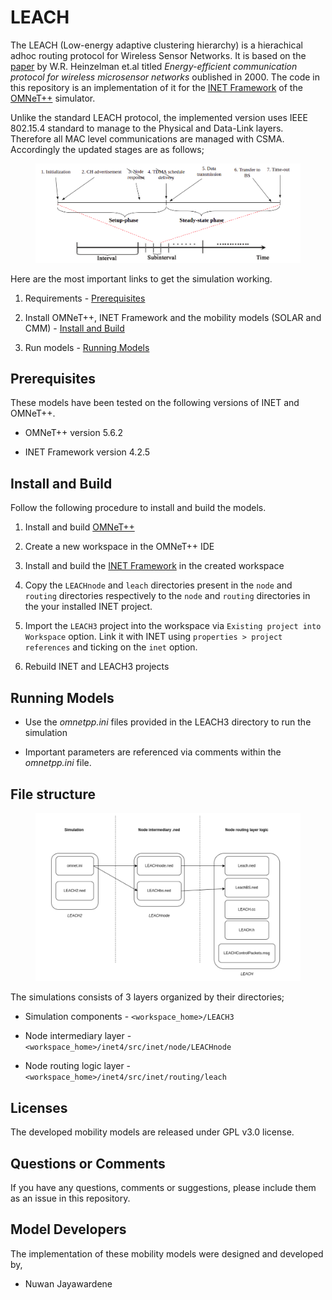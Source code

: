 # LEACH

The LEACH (Low-energy adaptive clustering hierarchy) is a hierachical adhoc routing protocol for Wireless Sensor Networks. It is based on the [paper](https://ieeexplore.ieee.org/abstract/document/926982) by W.R. Heinzelman et.al titled _Energy-efficient communication protocol for wireless microsensor networks_ oublished in 2000.
The code in this repository is an implementation of it for the [INET Framework](https://inet.omnetpp.org) of the [OMNeT++](https://omnetpp.org) simulator.

Unlike the standard LEACH protocol, the implemented version uses IEEE 802.15.4 standard to manage to the Physical and Data-Link layers. Therefore all MAC level communications are managed with CSMA. Accordingly the updated stages are as follows;

<figure>
    <img src="images/LEACH-stages.png">
</figure>

Here are the most important links to get the simulation working.

1. Requirements - [Prerequisites](#prerequisites)

2. Install OMNeT++, INET Framework and the mobility models (SOLAR and CMM) - [Install and Build](#install-and-build)

3. Run models - [Running Models](#running-models)


## Prerequisites

These models have been tested on the following versions of INET and OMNeT++.

- OMNeT++ version 5.6.2

- INET Framework version 4.2.5


## Install and Build

Follow the following procedure to install and build the models.

1. Install and build [OMNeT++](https://omnetpp.org)

2. Create a new workspace in the OMNeT++ IDE

3. Install and build the [INET Framework](https://inet.omnetpp.org) in the created workspace

4. Copy the `LEACHnode` and `leach` directories present in the `node` and `routing` directories respectively to the `node` and `routing` directories in the your installed INET project.

5. Import the `LEACH3` project into the workspace via `Existing project into Workspace` option. Link it with INET using `properties > project references` and ticking on the `inet` option.

6. Rebuild INET and LEACH3  projects


## Running Models

- Use the *omnetpp.ini* files provided in the LEACH3 directory to run the simulation

- Important parameters are referenced via comments within the *omnetpp.ini* file.

## File structure

<figure>
    <img src="images/file-structure.png">
</figure>

The simulations consists of 3 layers organized by their directories;

- Simulation components - `<workspace_home>/LEACH3`

- Node intermediary layer - `<workspace_home>/inet4/src/inet/node/LEACHnode`

- Node routing logic layer - `<workspace_home>/inet4/src/inet/routing/leach`

## Licenses

The developed mobility models are released under GPL v3.0 license.

## Questions or Comments

If you have any questions, comments or suggestions, please include them as an issue in this repository.

## Model Developers

The implementation of these mobility models were designed and developed by,

  - Nuwan Jayawardene

